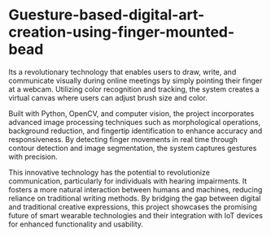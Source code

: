 # Guesture-based-digital-art-creation-using-finger-mounted-bead
 Its a revolutionary technology that enables users to draw, write, and communicate visually during online meetings by simply pointing their finger at a webcam. Utilizing color recognition and tracking, the system creates a virtual canvas where users can adjust brush size and color.

Built with Python, OpenCV, and computer vision, the project incorporates advanced image processing techniques such as morphological operations, background reduction, and fingertip identification to enhance accuracy and responsiveness. By detecting finger movements in real time through contour detection and image segmentation, the system captures gestures with precision.

This innovative technology has the potential to revolutionize communication, particularly for individuals with hearing impairments. It fosters a more natural interaction between humans and machines, reducing reliance on traditional writing methods. By bridging the gap between digital and traditional creative expressions, this project showcases the promising future of smart wearable technologies and their integration with IoT devices for enhanced functionality and usability.
